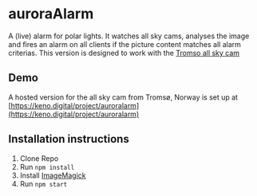 # auroraAlarm
A (live) alarm for polar lights. It watches all sky cams, analyses the image and fires an alarm on all clients if the picture content matches all alarm criterias. This version is designed to work with the [Tromso all sky cam](http://polaris.nipr.ac.jp/~acaurora/aurora/Tromso/)

## Demo

A hosted version for the all sky cam from Tromsø, Norway is set up at [https://keno.digital/project/auroralarm](https://keno.digital/project/auroralarm)

## Installation instructions

1. Clone Repo
2. Run `npm install`
3. Install [ImageMagick](http://www.imagemagick.org/)
4. Run `npm start`